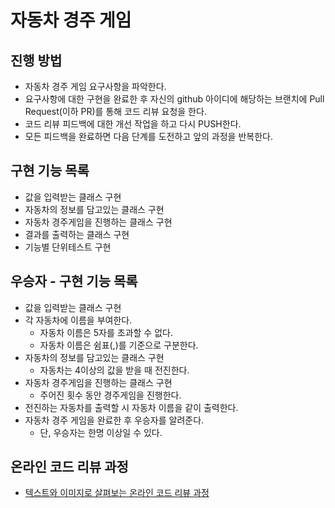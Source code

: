 # 자동차 경주 게임
## 진행 방법
* 자동차 경주 게임 요구사항을 파악한다.
* 요구사항에 대한 구현을 완료한 후 자신의 github 아이디에 해당하는 브랜치에 Pull Request(이하 PR)를 통해 코드 리뷰 요청을 한다.
* 코드 리뷰 피드백에 대한 개선 작업을 하고 다시 PUSH한다.
* 모든 피드백을 완료하면 다음 단계를 도전하고 앞의 과정을 반복한다.

## 구현 기능 목록
* 값을 입력받는 클래스 구현
* 자동차의 정보를 담고있는 클래스 구현
* 자동차 경주게임을 진행하는 클래스 구현
* 결과를 출력하는 클래스 구현
* 기능별 단위테스트 구현

## 우승자 - 구현 기능 목록
* 값을 입력받는 클래스 구현
* 각 자동차에 이름을 부여한다.
  * 자동차 이름은 5자를 초과할 수 없다.
  * 자동차 이름은 쉼표(,)를 기준으로 구분한다.
* 자동차의 정보를 담고있는 클래스 구현
  * 자동차는 4이상의 값을 받을 때 전진한다.
* 자동차 경주게임을 진행하는 클래스 구현  
  * 주어진 횟수 동안 경주게임을 진행한다.
* 전진하는 자동차를 출력할 시 자동차 이름을 같이 출력한다.
* 자동차 경주 게임을 완료한 후 우승자를 알려준다.
  * 단, 우승자는 한명 이상일 수 있다.

## 온라인 코드 리뷰 과정
* [텍스트와 이미지로 살펴보는 온라인 코드 리뷰 과정](https://github.com/next-step/nextstep-docs/tree/master/codereview)